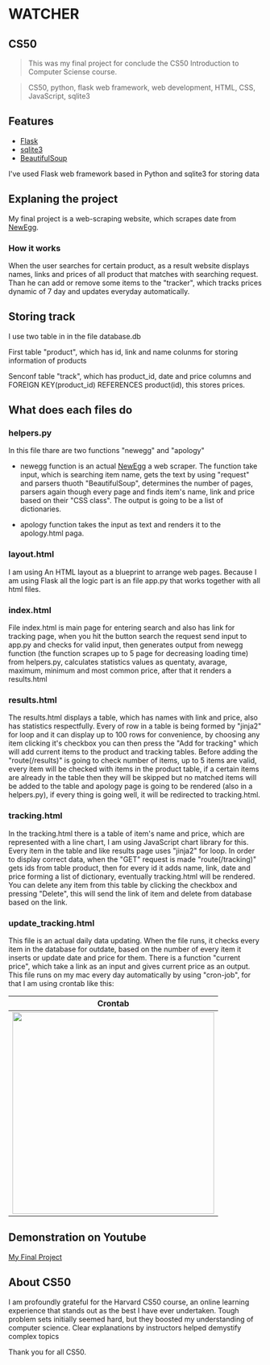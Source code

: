 # WATCHER

## CS50
>This was my final project for conclude the CS50 Introduction to Computer Sciense course.

>CS50, python, flask web framework, web development, HTML, CSS, JavaScript, sqlite3

## Features
- [Flask](https://flask.palletsprojects.com/en/1.1.x/)
- [sqlite3](https://docs.python.org/3/library/sqlite3.html)
- [BeautifulSoup](https://beautiful-soup-4.readthedocs.io/en/latest/)

I've used Flask web framework based in Python and sqlite3 for storing data

## Explaning the project
My final project is a web-scraping website, which scrapes date from [NewEgg](https://www.newegg.com/).

### How it works
When the user searches for certain product, as a result website displays names, links and prices of all product that matches with searching request. Than he can add or remove some items to the "tracker", which tracks prices dynamic of 7 day and updates everyday automatically.

## Storing track

I use two table in in the file database.db

First table "product", which has id, link and name colunms for storing information of products

Senconf table "track", which has product_id, date and price columns and FOREIGN KEY(product_id) REFERENCES product(id), this stores prices.

## What does each files do

### helpers.py
In this file thare are two functions "newegg" and "apology"

- newegg function is an actual [NewEgg](https://www.newegg.com/) a web scraper. The function take input, which is searching item name, gets the text by using "request" and parsers thuoth "BeautifulSoup", determines the number of pages, parsers again though every page and finds item's name, link and price based on their "CSS class". The output is going to be a list of dictionaries.

- apology function takes the input as text and renders it to the apology.html paga.

### layout.html
I am using An HTML layout as a blueprint to arrange web pages.
Because I am using Flask all the logic part is an file app.py that works together with all html files.

### index.html
File index.html is main page for entering search and also has link for tracking page, when you hit the button search the request send input to app.py and checks for valid input, then generates output from newegg function (the function scrapes up to 5 page for decreasing loading time) from helpers.py, calculates statistics values as quentaty, avarage, maximum, minimum and most common price, after that it renders a results.html

### results.html
The results.html displays a table, which has names with link and price, also has statistics respectfully.
Every of row in a table is being formed by "jinja2" for loop and it can display up to 100 rows for convenience, by choosing any item clicking it's checkbox you can then press the "Add for tracking" which will add current items to the product and tracking tables. Before adding the "route(/results)" is going to check number of items, up to 5 items are valid, every item will be checked with items in the product table, if a certain items are already in the table then they will be skipped but no matched items will be added to the table and apology page is going to be rendered (also in a helpers.py), if every thing is going well, it will be redirected to tracking.html.

### tracking.html
In the tracking.html there is a table of item's name and price, which are represented with a line chart, I am using JavaScript chart library for this. Every item in the table and like results page uses "jinja2" for loop. In order to display correct data, when the "GET" request is made "route(/tracking)" gets ids from table product, then for every id it adds name, link, date and price forming a list of dictionary, eventually tracking.html will be rendered. You can delete any item from this table by clicking the checkbox and pressing "Delete", this will send the link of item and delete from database based on the link.

### update_tracking.html
This file is an actual daily data updating. When the file runs, it checks every item in the database for outdate, based on the number of every item it inserts or update date and price for them. There is a function "current price", which take a link as an input and gives current price as an output.
This file runs on my mac every day automatically by using "cron-job", for that I am using crontab like this:

| Crontab |
| :---: |
| <img src="screenshots/img1.png" width="400">  |


## Demonstration on Youtube

[My Final Project](https://youtu.be/WSUAHkeF5ew)

## About CS50

I am profoundly grateful for the Harvard CS50 course, an online learning experience that stands out as the best I have ever undertaken. Tough problem sets initially seemed hard, but they boosted my understanding of computer science. Clear explanations by instructors helped demystify complex topics

Thank you for all CS50.
